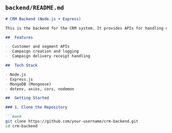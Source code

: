 

## `backend/README.md`

```markdown
# CRM Backend (Node.js + Express)

This is the backend for the CRM system. It provides APIs for handling users, segments, campaigns, delivery logs, and integrates with the **Gemini AI API** for advanced AI-powered features.

##  Features

-  Customer and segment APIs
-  Campaign creation and logging
-  Campaign delivery receipt handling

##  Tech Stack

- Node.js
- Express.js
- MongoDB (Mongoose)
- dotenv, axios, cors, nodemon

##  Getting Started

### 1. Clone the Repository

```bash
git clone https://github.com/your-username/crm-backend.git
cd crm-backend
